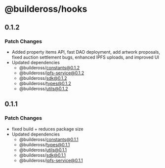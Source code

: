 # @buildeross/hooks

## 0.1.2

### Patch Changes

- Added property items API, fast DAO deployment, add artwork proposals, fixed auction settlement bugs, enhanced IPFS uploads, and improved UI
- Updated dependencies
  - @buildeross/constants@0.1.2
  - @buildeross/ipfs-service@0.1.2
  - @buildeross/sdk@0.1.2
  - @buildeross/types@0.1.2
  - @buildeross/utils@0.1.2

## 0.1.1

### Patch Changes

- fixed build + reduces package size
- Updated dependencies
  - @buildeross/constants@0.1.1
  - @buildeross/types@0.1.1
  - @buildeross/utils@0.1.1
  - @buildeross/sdk@0.1.1
  - @buildeross/ipfs-service@0.1.1
